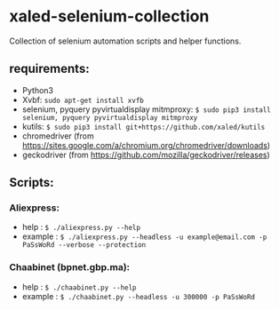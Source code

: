 # xaled-selenium-collection
Collection of selenium automation scripts and helper functions.

## requirements:
- Python3
- Xvbf:  `sudo apt-get install xvfb`
- selenium, pyquery pyvirtualdisplay mitmproxy: `$ sudo pip3 install selenium, pyquery pyvirtualdisplay mitmproxy`
- kutils: `$ sudo pip3 install git+https://github.com/xaled/kutils`
- chromedriver (from https://sites.google.com/a/chromium.org/chromedriver/downloads)
- geckodriver (from https://github.com/mozilla/geckodriver/releases)

## Scripts:
### Aliexpress:
- help : `$ ./aliexpress.py --help`
- example : `$ ./aliexpress.py --headless -u example@email.com -p PaSsWoRd --verbose --protection`

### Chaabinet (bpnet.gbp.ma):
- help : `$ ./chaabinet.py --help`
- example : `$ ./chaabinet.py --headless -u 300000 -p PaSsWoRd`